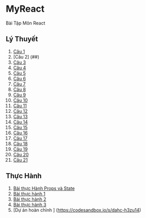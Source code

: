 # MyReact
Bài Tập Môn React
## Lý Thuyết
1. [Câu 1 ](https://codepen.io/ngochoaitran/pen/LYrJboY)
2. [Câu 2] (##)
3. [Câu 3](https://codepen.io/ngochoaitran/pen/XWYPprQ)
4. [Câu 4](https://codepen.io/ngochoaitran/pen/qBKMREE)
5. [Câu 5](https://codepen.io/ngochoaitran/pen/NWzLdPy)
6. [Câu 6](https://codepen.io/ngochoaitran/pen/bGKxgda)
7. [Câu 7](https://codesandbox.io/s/cau-7-dritd2)
8. [Câu 8](https://codepen.io/ngochoaitran/pen/KKexWyd)
9. [Câu 9](https://codepen.io/ngochoaitran/pen/MWXebXo)
10. [Câu 10](https://codepen.io/ngochoaitran/pen/OJEWgwJ)
11. [Câu 11](https://codepen.io/ngochoaitran/pen/YzvZOxo)
12. [Câu 12](https://codepen.io/ngochoaitran/pen/rNKjyer)
13. [Câu 13](https://codepen.io/ngochoaitran/pen/XWYpMjP)
14. [Câu 14](https://codepen.io/ngochoaitran/pen/ExRvrbe)
15. [Câu 15](https://codepen.io/ngochoaitran/details/gOKxypK)
16. [Câu 16](https://codepen.io/ngochoaitran/details/JjZrvZJ)
17. [Câu 17](https://codepen.io/ngochoaitran/details/MWXEGBK)
18. [Câu 18](https://codesandbox.io/s/cau-18-m7prhr)
19. [Câu 19](https://codesandbox.io/s/cau-19-d1elxu)
20. [Câu 20](https://codesandbox.io/s/bai-20-lxpxrr)
21. [Câu 21](https://codesandbox.io/s/bai-20-io979x)
## Thực Hành
1. [Bài thực Hành Props và State ](https://codesandbox.io/s/prop-and-state-5lv1y4)
2. [Bài thực hành 1 ](https://codesandbox.io/s/bth1-gt68l2)
3. [Bài thực hành 2 ](https://codesandbox.io/s/bth2-w1b5pl)
4. [Bài thực hành 3 ]()
5. [Dự án hoàn chỉnh  ] (https://codesandbox.io/s/dahc-h3zu14)
